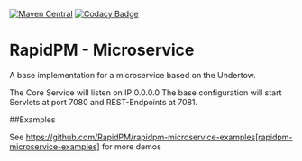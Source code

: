 
[![Maven Central](https://maven-badges.herokuapp.com/maven-central/org.rapidpm.microservice/rapidpm-microservice/badge.svg)](https://maven-badges.herokuapp.com/maven-central/org.rapidpm.microservice/rapidpm-microservice)
[![Codacy Badge](https://api.codacy.com/project/badge/Grade/897f1488574d4780a905e2531e402e03)](https://www.codacy.com/app/sven-ruppert/rapidpm-microservice?utm_source=github.com&amp;utm_medium=referral&amp;utm_content=JavaMicroService/rapidpm-microservice&amp;utm_campaign=Badge_Grade)


# RapidPM - Microservice
A base implementation for a microservice based on the Undertow.

The Core Service will listen on IP 0.0.0.0
The base configuration will start Servlets at port 7080 and REST-Endpoints at 7081.


##Examples

See https://github.com/RapidPM/rapidpm-microservice-examples[rapidpm-microservice-examples] for more demos